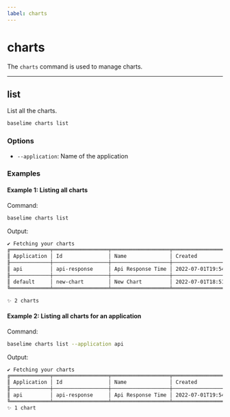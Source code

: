 ```yaml
---
label: charts
---
```


# charts

The `charts` command is used to manage charts.

---

## list

List all the charts.

```bash # :icon-terminal: terminal
baselime charts list
```

### Options

- `--application`: Name of the application


### Examples

#### Example 1: Listing all charts

Command:

```bash # :icon-terminal: terminal
baselime charts list
```

Output:

```txt # :icon-code: output
✔ Fetching your charts
╔═════════════╤══════════════════╤═══════════════════╤═══════════════════════════╗
║ Application │ Id               │ Name              │ Created                   ║
╟─────────────┼──────────────────┼───────────────────┼───────────────────────────╢
║ api         │ api-response     │ Api Response Time │ 2022-07-01T19:54:46+00:00 ║
╟─────────────┼──────────────────┼───────────────────┼───────────────────────────╢
║ default     │ new-chart        │ New Chart         │ 2022-07-01T18:51:27+00:00 ║
╚═════════════╧══════════════════╧═══════════════════╧═══════════════════════════╝

✨ 2 charts
```

#### Example 2: Listing all charts for an application

Command:

```bash # :icon-terminal: terminal
baselime charts list --application api
```

Output:

```txt # :icon-code: output
✔ Fetching your charts
╔═════════════╤══════════════════╤═══════════════════╤═══════════════════════════╗
║ Application │ Id               │ Name              │ Created                   ║
╟─────────────┼──────────────────┼───────────────────┼───────────────────────────╢
║ api         │ api-response     │ Api Response Time │ 2022-07-01T19:54:46+00:00 ║
╚═════════════╧══════════════════╧═══════════════════╧═══════════════════════════╝
✨ 1 chart
```